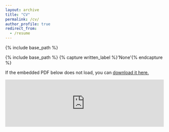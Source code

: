 ```yaml
---
layout: archive
title: "CV"
permalink: /cv/
author_profile: true
redirect_from:
  - /resume
---
```


{% include base_path %}


{% include base_path %}
{% capture written_label %}'None'{% endcapture %}

If the embedded PDF below does not load, you can <u><a href="https://drive.google.com/file/d/1WjQET1JDpUGLSNx0vkzp9ZQVT2TRmFhR/">download it here.</a></u>
<br/>

<embed src="https://drive.google.com/file/d/1WjQET1JDpUGLSNx0vkzp9ZQVT2TRmFhR/" type="application/pdf" width="100%" />

